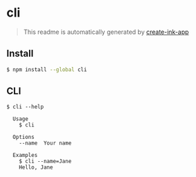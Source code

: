 # cli

> This readme is automatically generated by [create-ink-app](https://github.com/vadimdemedes/create-ink-app)

## Install

```bash
$ npm install --global cli
```

## CLI

```
$ cli --help

  Usage
    $ cli

  Options
    --name  Your name

  Examples
    $ cli --name=Jane
    Hello, Jane
```
